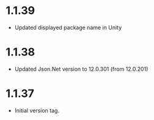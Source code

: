 # 1.1.39
- Updated displayed package name in Unity

# 1.1.38
- Updated Json.Net version to 12.0.301 (from 12.0.201)

# 1.1.37
- Initial version tag.
